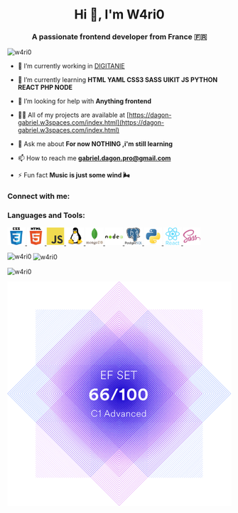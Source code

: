 <h1 align="center">Hi 👋, I'm W4ri0</h1>
<h3 align="center">A passionate frontend developer from France 🇫🇷</h3>

<p align="left"> <img src="https://komarev.com/ghpvc/?username=w4ri0&label=Profile%20views&color=0e75b6&style=flat" alt="w4ri0" /> </p>

- 🔭 I’m currently working in [DIGITANIE](https://digitanie.org/)

- 🌱 I’m currently learning **HTML YAML CSS3 SASS UIKIT JS PYTHON REACT PHP NODE**

- 🤝 I’m looking for help with **Anything frontend**

- 👨‍💻 All of my projects are available at [https://dagon-gabriel.w3spaces.com/index.html](https://dagon-gabriel.w3spaces.com/index.html)

- 💬 Ask me about **For now NOTHING ,i'm still learning**

- 📫 How to reach me **gabriel.dagon.pro@gmail.com**

- ⚡ Fun fact **Music is just some wind 🌬️**

<h3 align="left">Connect with me:</h3>
<p align="left">
</p>

<h3 align="left">Languages and Tools:</h3>
<p align="left"> <a href="https://www.w3schools.com/css/" target="_blank" rel="noreferrer"> <img src="https://raw.githubusercontent.com/devicons/devicon/master/icons/css3/css3-original-wordmark.svg" alt="css3" width="40" height="40"/> </a> <a href="https://www.w3.org/html/" target="_blank" rel="noreferrer"> <img src="https://raw.githubusercontent.com/devicons/devicon/master/icons/html5/html5-original-wordmark.svg" alt="html5" width="40" height="40"/> </a> <a href="https://developer.mozilla.org/en-US/docs/Web/JavaScript" target="_blank" rel="noreferrer"> <img src="https://raw.githubusercontent.com/devicons/devicon/master/icons/javascript/javascript-original.svg" alt="javascript" width="40" height="40"/> </a> <a href="https://www.linux.org/" target="_blank" rel="noreferrer"> <img src="https://raw.githubusercontent.com/devicons/devicon/master/icons/linux/linux-original.svg" alt="linux" width="40" height="40"/> </a> <a href="https://www.mongodb.com/" target="_blank" rel="noreferrer"> <img src="https://raw.githubusercontent.com/devicons/devicon/master/icons/mongodb/mongodb-original-wordmark.svg" alt="mongodb" width="40" height="40"/> </a> <a href="https://nodejs.org" target="_blank" rel="noreferrer"> <img src="https://raw.githubusercontent.com/devicons/devicon/master/icons/nodejs/nodejs-original-wordmark.svg" alt="nodejs" width="40" height="40"/> </a> <a href="https://www.postgresql.org" target="_blank" rel="noreferrer"> <img src="https://raw.githubusercontent.com/devicons/devicon/master/icons/postgresql/postgresql-original-wordmark.svg" alt="postgresql" width="40" height="40"/> </a> <a href="https://www.python.org" target="_blank" rel="noreferrer"> <img src="https://raw.githubusercontent.com/devicons/devicon/master/icons/python/python-original.svg" alt="python" width="40" height="40"/> </a> <a href="https://reactjs.org/" target="_blank" rel="noreferrer"> <img src="https://raw.githubusercontent.com/devicons/devicon/master/icons/react/react-original-wordmark.svg" alt="react" width="40" height="40"/> </a> <a href="https://sass-lang.com" target="_blank" rel="noreferrer"> <img src="https://raw.githubusercontent.com/devicons/devicon/master/icons/sass/sass-original.svg" alt="sass" width="40" height="40"/> </a> </p>

<p><img align="left" src="https://github-readme-stats.vercel.app/api/top-langs?username=w4ri0&show_icons=true&locale=en&layout=compact" alt="w4ri0" /></p>

<p>&nbsp;<img align="center" src="https://github-readme-stats.vercel.app/api?username=w4ri0&show_icons=true&locale=en" alt="w4ri0" /></p>

<p><img align="center" src="https://github-readme-streak-stats.herokuapp.com/?user=w4ri0&" alt="w4ri0" /></p>

<picture>
<img alt="My english level" src="unnamed.png">
</picture>
